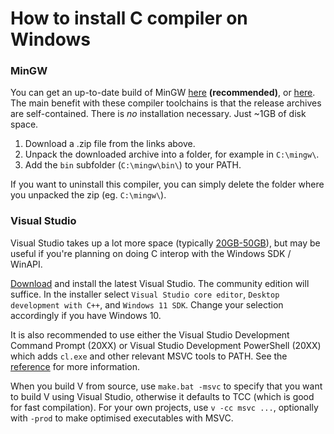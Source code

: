 # How to install C compiler on Windows

### MinGW

You can get an up-to-date build of MinGW [here](https://winlibs.com/) **(recommended)**,
or [here](https://github.com/mstorsjo/llvm-mingw/releases).
The main benefit with these compiler toolchains is that the release archives are self-contained.
There is _no_ installation necessary.
Just ~1GB of disk space.

1. Download a .zip file from the links above.
2. Unpack the downloaded archive into a folder, for example in `C:\mingw\`.
3. Add the `bin` subfolder (`C:\mingw\bin\`) to your PATH.

If you want to uninstall this compiler, you can simply delete the folder where you unpacked the
zip (eg. `C:\mingw\`).

### Visual Studio

Visual Studio takes up a lot more space (typically
[20GB-50GB](https://learn.microsoft.com/en-us/visualstudio/releases/2022/system-requirements#hardware)),
but may be useful if you're planning on doing C interop with the Windows SDK / WinAPI.

[Download](https://visualstudio.microsoft.com/vs/) and install the latest Visual Studio.
The community edition will suffice.
In the installer select `Visual Studio core editor`, `Desktop development with C++`,
and `Windows 11 SDK`.
Change your selection accordingly if you have Windows 10.

It is also recommended to use either the Visual Studio Development Command Prompt (20XX) or Visual
Studio Development PowerShell (20XX) which adds `cl.exe` and other relevant MSVC tools to PATH.
See the
[reference](https://learn.microsoft.com/en-us/visualstudio/ide/reference/command-prompt-powershell)
for more information.

When you build V from source, use `make.bat -msvc` to specify that you want to build V using Visual
Studio, otherwise it defaults to TCC (which is good for fast compilation).
For your own projects, use `v -cc msvc ...`, optionally with `-prod` to make optimised executables
with MSVC.
